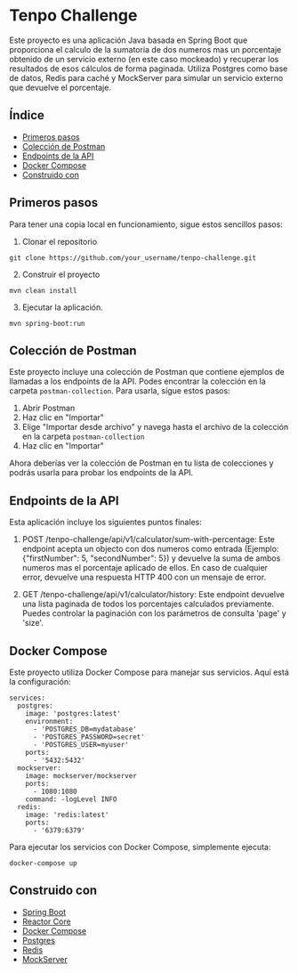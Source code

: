 # Tenpo Challenge

Este proyecto es una aplicación Java basada en Spring Boot que proporciona el calculo de la sumatoria de dos numeros mas un porcentaje obtenido de un servicio externo (en este caso mockeado) y recuperar los resultados de esos cálculos de forma paginada. Utiliza Postgres como base de datos, Redis para caché y MockServer para simular un servicio externo que devuelve el porcentaje.

## Índice
* [Primeros pasos](#primeros-pasos)
* [Colección de Postman](#colección-de-postman)
* [Endpoints de la API](#endpoints-de-la-api)
* [Docker Compose](#docker-compose)
* [Construido con](#construido-con)

## Primeros pasos
Para tener una copia local en funcionamiento, sigue estos sencillos pasos:

1. Clonar el repositorio
```
git clone https://github.com/your_username/tenpo-challenge.git
```
2. Construir el proyecto
```
mvn clean install
```
3. Ejecutar la aplicación.
```
mvn spring-boot:run
```

## Colección de Postman
Este proyecto incluye una colección de Postman que contiene ejemplos de llamadas a los endpoints de la API. Podes encontrar la colección en la carpeta `postman-collection`. Para usarla, sigue estos pasos:

1. Abrir Postman
2. Haz clic en "Importar"
3. Elige "Importar desde archivo" y navega hasta el archivo de la colección en la carpeta `postman-collection`
4. Haz clic en "Importar"

Ahora deberías ver la colección de Postman en tu lista de colecciones y podrás usarla para probar los endpoints de la API.

## Endpoints de la API
Esta aplicación incluye los siguientes puntos finales:

1. POST /tenpo-challenge/api/v1/calculator/sum-with-percentage: Este endpoint acepta un objecto con dos numeros como entrada (Ejemplo: {"firstNumber": 5, "secondNumber": 5}) y devuelve la suma de ambos numeros mas el porcentaje aplicado de ellos. En caso de cualquier error, devuelve una respuesta HTTP 400 con un mensaje de error.

2. GET /tenpo-challenge/api/v1/calculator/history: Este endpoint devuelve una lista paginada de todos los porcentajes calculados previamente. Puedes controlar la paginación con los parámetros de consulta 'page' y 'size'.

## Docker Compose

Este proyecto utiliza Docker Compose para manejar sus servicios. Aquí está la configuración:

```
services:
  postgres:
    image: 'postgres:latest'
    environment:
      - 'POSTGRES_DB=mydatabase'
      - 'POSTGRES_PASSWORD=secret'
      - 'POSTGRES_USER=myuser'
    ports:
      - '5432:5432'
  mockserver:
    image: mockserver/mockserver
    ports:
      - 1080:1080
    command: -logLevel INFO
  redis:
    image: 'redis:latest'
    ports:
      - '6379:6379'
```

Para ejecutar los servicios con Docker Compose, simplemente ejecuta:

```
docker-compose up
```

## Construido con 
* [Spring Boot](https://spring.io/projects/spring-boot)
* [Reactor Core](https://projectreactor.io/)
* [Docker Compose](https://docs.docker.com/compose/)
* [Postgres](https://www.postgresql.org/)
* [Redis](https://redis.io/)
* [MockServer](https://www.mock-server.com/)
